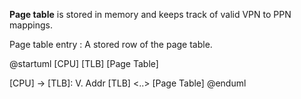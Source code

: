 **Page table** is stored in memory and keeps track of valid VPN to PPN mappings. 

Page table entry
: A stored row of the page table.

@startuml
[CPU]
[TLB]
[Page Table]

[CPU] -> [TLB]: V. Addr
[TLB] <..> [Page Table]
@enduml